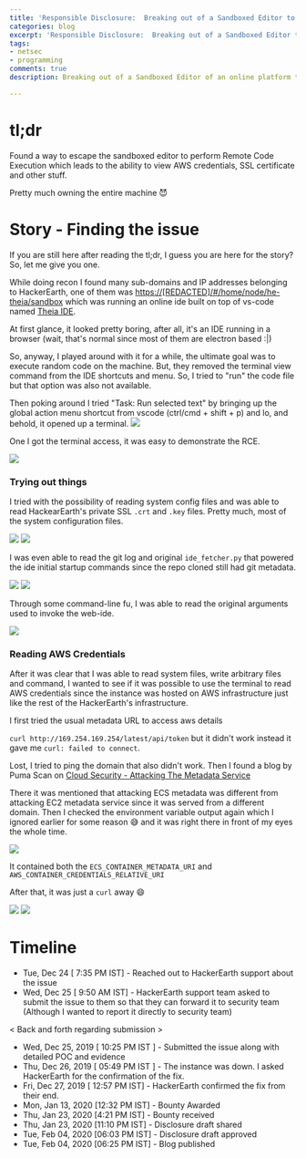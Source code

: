 ```yaml
---
title: 'Responsible Disclosure:  Breaking out of a Sandboxed Editor to perform RCE'
categories: blog
excerpt: 'Responsible Disclosure:  Breaking out of a Sandboxed Editor to perform RCE'
tags:
- netsec
- programming
comments: true
description: Breaking out of a Sandboxed Editor of an online platform to perform RCE.

---
```

# tl;dr

Found a way to escape the sandboxed editor to perform Remote Code Execution which leads to the ability to view AWS credentials, SSL certificate and other stuff.

Pretty much owning the entire machine :smiling_imp:

# Story - Finding the issue

If you are still here after reading the tl;dr, I guess you are here for the story?  
So, let me give you one.

While doing recon I found many sub-domains and IP addresses belonging to HackerEarth, one of them was [https://\[REDACTED\]/#/home/node/he-theia/sandbox](https://\[READACTED\]/#/home/node/he-theia/sandbox) which was running an online ide built on top of vs-code named  [Theia IDE](https://theia-ide.org/ "https://theia-ide.org/").

At first glance, it looked pretty boring, after all, it's an IDE running in a browser (wait, that's normal since most of them are electron based :|)

So, anyway, I played around with it for a while, the ultimate goal was to execute random code on the machine. But, they removed the terminal view command from the IDE shortcuts and menu. So, I tried to "run" the code file but that option was also not available.

Then poking around I tried "Task: Run selected text" by bringing up the global action menu shortcut from vscode (ctrl/cmd + shift + p) and lo, and behold, it opened up a terminal.
<img src="/images/disclosure-hackerearth/run_selected_text_prompt.png">

One I got the terminal access, it was easy to demonstrate the RCE.

<img src="/images/disclosure-hackerearth/terminal_prompt.png">

### Trying out things

I tried with the possibility of reading system config files and was able to read HackearEarth's private SSL `.crt` and `.key` files.
Pretty much, most of the system configuration files.

<img src="/images/disclosure-hackerearth/ssl_certificates.png">

<img src="/images/disclosure-hackerearth/ssl_private_key.png">

I was even able to read the git log and original `ide_fetcher.py` that powered the ide initial startup commands since the repo cloned still had git metadata.

<img src="/images/disclosure-hackerearth/git_config.png">

<img src="/images/disclosure-hackerearth/git_log.png">

Through some command-line fu, I was able to read the original arguments used to invoke the web-ide.

<img src="/images/disclosure-hackerearth/command_line_arguments.png">

### Reading AWS Credentials

After it was clear that I was able to read system files, write arbitrary files and command, I wanted to see if it was possible to use the terminal to read AWS credentials since the instance was hosted on AWS infrastructure just like the rest of the HackerEarth's infrastructure.

I first tried the usual metadata URL to access aws details

`curl http://169.254.169.254/latest/api/token` but it didn't work instead it gave me `curl: failed to connect`.

Lost, I tried to ping the domain that also didn't work. Then I found a blog by Puma Scan on [Cloud Security - Attacking The Metadata Service](https://pumascan.com/resources/cloud-security-instance-metadata/)

There it was mentioned that attacking ECS metadata was different from attacking EC2 metadata service since it was served from a different domain. Then I checked the environment variable output again which I ignored earlier for some reason :sweat_smile: and it was right there in front of my eyes the whole time.

<img src="/images/disclosure-hackerearth/env_output.png">

It contained both the `ECS_CONTAINER_METADATA_URI` and `AWS_CONTAINER_CREDENTIALS_RELATIVE_URI`

After that, it was just a `curl` away :smile:

<img src="/images/disclosure-hackerearth/aws_metadata.png">

<img src="/images/disclosure-hackerearth/aws_creds.png">

# Timeline

* Tue, Dec 24 \[ 7:35 PM IST\] - Reached out to HackerEarth support about the issue
* Wed, Dec 25 \[ 9:50 AM IST\] - HackerEarth support team asked to submit the issue to them so that they can forward it to security team (Although I wanted to report it directly to security team)

< Back and forth regarding submission >

* Wed, Dec 25, 2019 \[ 10:25 PM IST \] - Submitted the issue along with detailed POC and evidence
* Thu, Dec 26, 2019 \[ 05:49 PM IST \] - The instance was down. I asked HackerEarth for the confirmation of the fix.
* Fri, Dec 27, 2019 \[ 12:57 PM IST\] - HackerEarth confirmed the fix from their end.
* Mon, Jan 13, 2020 \[12:32 PM IST\] - Bounty Awarded
* Thu, Jan 23, 2020 \[4:21 PM IST\] - Bounty received
* Thu, Jan 23, 2020 \[11:10 PM IST\] - Disclosure draft shared
* Tue, Feb 04, 2020 \[06:03 PM IST\] - Disclosure draft approved
* Tue, Feb 04, 2020 \[06:25 PM IST\] - Blog published